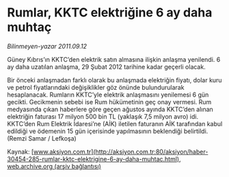 # Rumlar, KKTC elektriğine 6 ay daha muhtaç

*Bilinmeyen-yazar 2011.09.12*

<font class="agenda2NewsSpot">
 Güney Kıbrıs’ın KKTC’den elektrik satın almasına ilişkin anlaşma  yenilendi. 6 ay daha uzatılan anlaşma, 29 Şubat 2012 tarihine kadar  geçerli olacak.
</font>
<font class="newsDetail">
 <p>
  Bir önceki anlaşmadan farklı olarak bu anlaşmada elektriğin fiyatı, dolar kuru ve petrol fiyatlarındaki değişiklikler göz önünde bulundurularak hesaplanacak. Rumların KKTC’yle elektrik anlaşmasını yenilemesi 6 gün gecikti. Gecikmenin sebebi ise Rum hükümetinin geç onay vermesi. Rum medyasında çıkan haberlere göre geçen ağustos ayında KKTC’den alınan elektriğin faturası 17 milyon 500 bin TL (yaklaşık 7,5 milyon avro) idi. KKTC’den Rum Elektrik İdaresi’ne (AİK) iletilen faturanın AİK tarafından kabul edildiği ve ödemenin 15 gün içerisinde yapılmasının beklendiği belirtildi. (Remzi Samar / Lefkoşa)
 </p>
</font>

Kaynak: [www.aksiyon.com.tr](http://aksiyon.com.tr:80/aksiyon/haber-30454-285-rumlar-kktc-elektrigine-6-ay-daha-muhtac.html), [web.archive.org (arşiv bağlantısı)](http://web.archive.org/web/20111016042601/http://aksiyon.com.tr:80/aksiyon/haber-30454-285-rumlar-kktc-elektrigine-6-ay-daha-muhtac.html)
